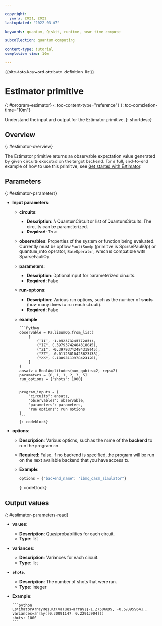 ```yaml
---

copyright:
  years: 2021, 2022
lastupdated: "2022-03-07"

keywords: quantum, Qiskit, runtime, near time compute

subcollection: quantum-computing

content-type: tutorial
completion-time: 10m

---
```


{{site.data.keyword.attribute-definition-list}}


# Estimator primitive
{: #program-estimator}
{: toc-content-type="reference"}
{: toc-completion-time="10m"}

Understand the input and output for the Estimator primitive.
{: shortdesc}

## Overview
{: #estimator-overview}

The Estimator primitive returns an observable expectation value generated by given circuits executed on the target backend.  For a full, end-to-end example of how to use this primitive, see [Get started with Estimator](/docs/quantum-computing?topic=quantum-computing-example-estimator).

## Parameters
{: #estimator-parameters}

- **Input parameters**:
   - **circuits**:
      - **Description**: A QuantumCircuit or list of QuantumCircuits. The circuits can be parameterized.
      - **Required**: True
   - **observables**: Properties of the system or function being evaluated.  Currently must be opflow `PauliSumOp` (primitive is SparsePauliOp) or quantum_info operator, `BaseOperator`, which is compatible with SparsePauliOp.
   - **parameters**:
      - **Description**: Optional input for parameterized circuits.
      - **Required**: False
   - **run-options**:
      - **Description**: Various run options, such as the number of **shots** (how many times to run each circuit).
      - **Required**: False
   - **example**

         ```Python
         observable = PauliSumOp.from_list(
             [
                 ("II", -1.052373245772859),
                 ("IZ", 0.39793742484318045),
                 ("ZI", -0.39793742484318045),
                 ("ZZ", -0.01128010425623538),
                 ("XX", 0.18093119978423156),
             ]
         )
         ansatz = RealAmplitudes(num_qubits=2, reps=2)
         parameters = [0, 1, 1, 2, 3, 5]
         run_options = {"shots": 1000}


         program_inputs = {
             "circuits": ansatz,
             "observables": observable,
             "parameters": parameters,
             "run_options": run_options
         }
         ```
         {: codeblock}

- **options**:
   - **Description**: Various options, such as the name of the **backend** to run the program on.
   - **Required**: False.  If no backend is specified, the program will be run on the next available backend that you have access to.
   - **Example**:

      ```Python
      options = {"backend_name": "ibmq_qasm_simulator"}
      ```
     {: codeblock}

## Output values
{: #estimator-parameters-read}

- **values**:  
   - **Description**: Quasiprobabilities for each circuit.
   - **Type**: list
- **variances**:  
   - **Description**: Variances for each circuit.
   - **Type**: list
- **shots**:  
   - **Description**: The number of shots that were run.
   - **Type**: integer
- **Example**:

      ```python
      EstimatorArrayResult(values=array([-1.27506899, -0.59895964]), variances=array([0.30091147, 0.22917904]))
      shots: 1000
      ```

